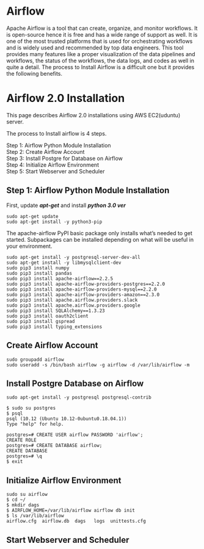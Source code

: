 # Airflow
Apache Airflow is a tool that can create, organize, and monitor workflows. It is open-source hence it is free and has a wide range of support as well. It is one of the most trusted platforms that is used for orchestrating workflows and is widely used and recommended by top data engineers. This tool provides many features like a proper visualization of the data pipelines and workflows, the status of the workflows, the data logs, and codes as well in quite a detail. The process to Install Airflow is a difficult one but it provides the following benefits.
# Airflow 2.0 Installation
This page describes Airflow 2.0 installations using AWS EC2(uduntu) server. 

The process to Install airflow is 4 steps. 

Step 1: Airflow Python Module Installation   
Step 2: Create Airflow Account   
Step 3: Install Postgre for Database on Airflow  
Step 4: Initialize Airflow Environment  
Step 5: Start Webserver and Scheduler
## Step 1: Airflow Python Module Installation

First, update ***apt-get*** and install ***python 3.0 ver***

```
sudo apt-get update
sudo apt-get install -y python3-pip
```

The apache-airflow PyPI basic package only installs what’s needed to get started. Subpackages can be installed depending on what will be useful in your environment.

```
sudo apt-get install -y postgresql-server-dev-all
sudo apt-get install -y libmysqlclient-dev
sudo pip3 install numpy
sudo pip3 install pandas
sudo pip3 install apache-airflow==2.2.5
sudo pip3 install apache-airflow-providers-postgres==2.2.0
sudo pip3 install apache-airflow-providers-mysql==2.2.0
sudo pip3 install apache-airflow-providers-amazon==2.3.0
sudo pip3 install apache.airflow.providers.slack
sudo pip3 install apache.airflow.providers.google
sudo pip3 install SQLAlchemy==1.3.23
sudo pip3 install oauth2client
sudo pip3 install gspread
sudo pip3 install typing_extensions
```

## Create Airflow Account
```
sudo groupadd airflow
sudo useradd -s /bin/bash airflow -g airflow -d /var/lib/airflow -m
```

## Install Postgre Database on Airflow

```
sudo apt-get install -y postgresql postgresql-contrib
```

```
$ sudo su postgres
$ psql
psql (10.12 (Ubuntu 10.12-0ubuntu0.18.04.1))
Type "help" for help.

postgres=# CREATE USER airflow PASSWORD 'airflow';
CREATE ROLE
postgres=# CREATE DATABASE airflow;
CREATE DATABASE
postgres=# \q
$ exit
```

## Initialize Airflow Environment
```
sudo su airflow
$ cd ~/
$ mkdir dags
$ AIRFLOW_HOME=/var/lib/airflow airflow db init
$ ls /var/lib/airflow
airflow.cfg  airflow.db  dags   logs  unittests.cfg
```


## Start Webserver and Scheduler
```
```
